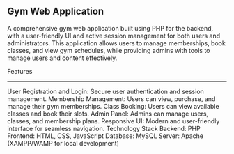 Gym Web Application
---------------------
A comprehensive gym web application built using PHP for the backend, with a user-friendly UI and active session management for both users and administrators. This application allows users to manage memberships, book classes, and view gym schedules, while providing admins with tools to manage users and content effectively.

Features

-----------
User Registration and Login: Secure user authentication and session management.
Membership Management: Users can view, purchase, and manage their gym memberships.
Class Booking: Users can view available classes and book their slots.
Admin Panel: Admins can manage users, classes, and membership plans.
Responsive UI: Modern and user-friendly interface for seamless navigation.
Technology Stack
Backend: PHP
Frontend: HTML, CSS, JavaScript
Database: MySQL
Server: Apache (XAMPP/WAMP for local development)
